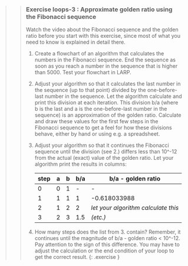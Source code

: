 >>### Exercise loops-3 : Approximate golden ratio using the Fibonacci sequence
>>
>>Watch the video about the Fibonacci sequence and the golden ratio before you start with this exercise, since most of what you need to know is explained in detail there.
>>
>>1. Create a flowchart of an algorithm that calculates the numbers in the Fibonacci sequence. End the sequence as soon as you reach a number in the sequence that is higher than 5000.
>>Test your flowchart in LARP.
>>
>>2. Adjust your algorithm so that it calculates the last number in the sequence (up to that point) divided by the one-before-last number in the sequence. Let the algorithm calculate and print this division at each iteration.
>>This division b/a (where b is the last and a is the one-before-last number in the sequence) is an approximation of the golden ratio. Calculate and draw these values for the first few steps in the Fibonacci sequence to get a feel for how these divisions behave, either by hand or using e.g. a spreadsheet.
>>
>>3. Adjust your algorithm so that it continues the Fibonacci sequence until the division (see 2.) differs less than 10^-12 from the actual (exact) value of the golden ratio.
>> Let your algorithm print the results in columns:
>>
>>      |step|a|b|b/a|b/a - golden ratio|
>>      |----|-|-|---|------------------|
>>      |0   |0|1| - | - |
>>      |1   |1|1|1|-0.618033988|
>>      |2   |1|2|2|*let your algorithm calculate this*|
>>      |3   |2|3|1.5|*(etc.)*|
>>
>>4. How many steps does the list from 3. contain? Remember, it continues until the magnitude of b/a - golden ratio < 10^-12. Pay attention to the sign of this difference. You may have to adjust the calculation or the end condition of your loop to get the correct result.
>{: .exercise }